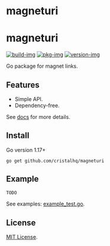 # magneturi

# magneturi

[![build-img]][build-url]
[![pkg-img]][pkg-url]
[![version-img]][version-url]

Go package for magnet links.

## Features

* Simple API.
* Dependency-free.

See [docs][pkg-url] for more details.

## Install

Go version 1.17+

```
go get github.com/cristalhq/magneturi
```

## Example

```go
TODO
```

See examples: [example_test.go](example_test.go).

## License

[MIT License](LICENSE).

[build-img]: https://github.com/cristalhq/magneturi/workflows/build/badge.svg
[build-url]: https://github.com/cristalhq/magneturi/actions
[pkg-img]: https://pkg.go.dev/badge/cristalhq/magneturi
[pkg-url]: https://pkg.go.dev/github.com/cristalhq/magneturi
[version-img]: https://img.shields.io/github/v/release/cristalhq/magneturi
[version-url]: https://github.com/cristalhq/magneturi/releases
